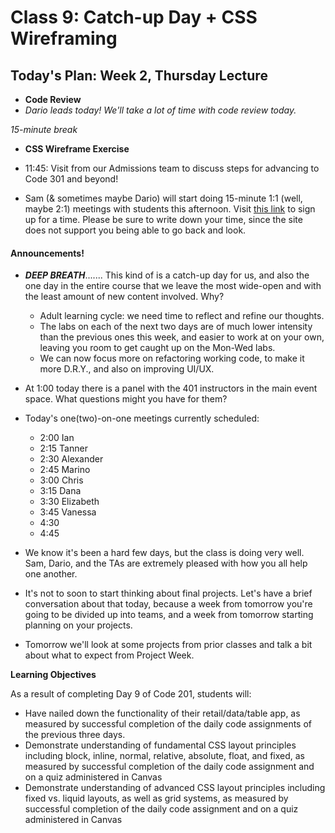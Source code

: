 # Class 9: Catch-up Day + CSS Wireframing

<a id="top"></a>
## Today's Plan: Week 2, Thursday Lecture

- **Code Review**
- *Dario leads today! We'll take a lot of time with code review today.*

*15-minute break*

- **CSS Wireframe Exercise**

- 11:45: Visit from our Admissions team to discuss steps for advancing to Code 301 and beyond!

- Sam (& sometimes maybe Dario) will start doing 15-minute 1:1 (well, maybe 2:1) meetings with students this afternoon. Visit [this link](https://sam-301d44.youcanbook.me/) to sign up for a time. Please be sure to write down your time, since the site does not support you being able to go back and look.

#### Announcements!

- ***DEEP BREATH***....... This kind of is a catch-up day for us, and also the one day in the entire course that we leave the most wide-open and with the least amount of new content involved. Why?
    - Adult learning cycle: we need time to reflect and refine our thoughts.
    - The labs on each of the next two days are of much lower intensity than the previous ones this week, and easier to work at on your own, leaving you room to get caught up on the Mon-Wed labs.
    - We can now focus more on refactoring working code, to make it more D.R.Y., and also on improving UI/UX.

- At 1:00 today there is a panel with the 401 instructors in the main event space. What questions might you have for them?

- Today's one(two)-on-one meetings currently scheduled:
 
  - 2:00 Ian
  - 2:15 Tanner
  - 2:30 Alexander
  - 2:45 Marino
  - 3:00 Chris
  - 3:15 Dana
  - 3:30 Elizabeth
  - 3:45 Vanessa
  - 4:30
  - 4:45

- We know it's been a hard few days, but the class is doing very well. Sam, Dario, and the TAs are extremely pleased with how you all help one another.
- It's not to soon to start thinking about final projects. Let's have a brief conversation about that today, because a week from tomorrow you're going to be divided up into teams, and  a week from tomorrow starting planning on your projects.
- Tomorrow we'll look at some projects from prior classes and talk a bit about what to expect from Project Week.

**Learning Objectives**

As a result of completing Day 9 of Code 201, students will:

- Have nailed down the functionality of their retail/data/table app, as measured by successful completion of the daily code assignments of the previous three days.
- Demonstrate understanding of fundamental CSS layout principles including block, inline, normal, relative, absolute, float, and fixed, as measured by successful completion of the daily code assignment and on a quiz administered in Canvas
- Demonstrate understanding of advanced CSS layout principles including fixed vs. liquid layouts, as well as grid systems, as measured by successful completion of the daily code assignment and on a quiz administered in Canvas

